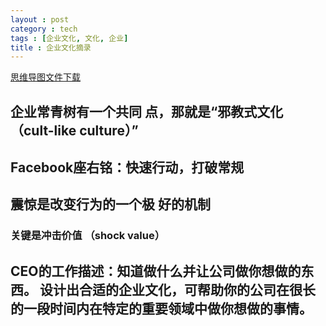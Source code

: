 ```yaml
---
layout : post
category : tech
tags : [企业文化, 文化, 企业]
title : 企业文化摘录
---
```

[思维导图文件下载](https://docs.google.com/file/d/0B1DrsqrLRzeIcmVGcU5ScjEtbkk/edit?usp=sharing)

## 企业常青树有一个共同 点，那就是“邪教式文化（cult-like culture）”


## Facebook座右铭：快速行动，打破常规


## 震惊是改变行为的一个极 好的机制


### 关键是冲击价值 （shock value）


## CEO的工作描述：知道做什么并让公司做你想做的东西。  设计出合适的企业文化，可帮助你的公司在很长的一段时间内在特定的重要领域中做你想做的事情。
